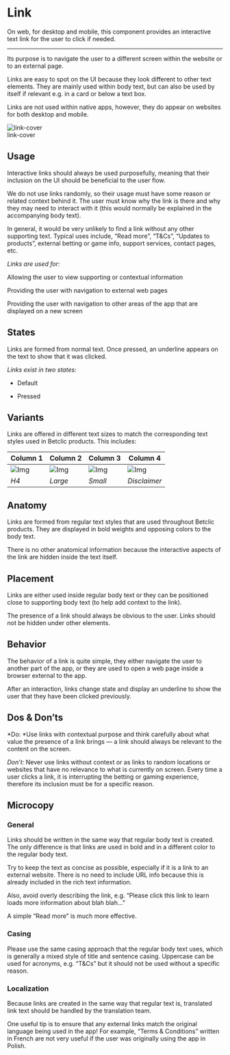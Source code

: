 
# Link

On web, for desktop and mobile, this component provides an interactive text link for the user to click if needed.

---

Its purpose is to navigate the user to a different screen within the website or to an external page.

Links are easy to spot on the UI because they look different to other text elements. They are mainly used within body text, but can also be used by itself if relevant e.g. in a card or below a text box.

Links are not used within native apps, however, they do appear on websites for both desktop and mobile.

  
![link-cover](https://studio-assets.supernova.io/design-systems/27883/9e2390d8-23ba-434b-ae00-f220aa431845.png)  
link-cover  


## Usage

Interactive links should always be used purposefully, meaning that their inclusion on the UI should be beneficial to the user flow.

We do not use links randomly, so their usage must have some reason or related context behind it. The user must know why the link is there and why they may need to interact with it (this would normally be explained in the accompanying body text).

In general, it would be very unlikely to find a link without any other supporting text. Typical uses include, “Read more”, “T&Cs”, “Updates to products”, external betting or game info, support services, contact pages, etc.

*Links are used for:*

Allowing the user to view supporting or contextual information

Providing the user with navigation to external web pages

Providing the user with navigation to other areas of the app that are displayed on a new screen

## States

Links are formed from normal text. Once pressed, an underline appears on the text to show that it was clicked.

*Links exist in two states:*

- Default

- Pressed

## Variants

Links are offered in different text sizes to match the corresponding text styles used in Betclic products. This includes:

  
| Column 1 | Column 2 | Column 3 | Column 4 |  
| --- | --- | --- | --- |  
| ![Img](https://studio-assets.supernova.io/design-systems/27883/99757377-9ba9-4c21-a584-b1d7ffd58c11.png) | ![Img](https://studio-assets.supernova.io/design-systems/27883/544bf9cc-2f09-4a26-b25d-3450f6ce4ff9.png) | ![Img](https://studio-assets.supernova.io/design-systems/27883/1f2e009d-3361-4a7c-8839-b96d042d1bab.png) | ![Img](https://studio-assets.supernova.io/design-systems/27883/fa0c97d4-ae8b-4a37-83f0-c96f0668af8a.png) |  
| *H4* | *Large* | *Small* | *Disclaimer* |  


## Anatomy

Links are formed from regular text styles that are used throughout Betclic products. They are displayed in bold weights and opposing colors to the body text.

There is no other anatomical information because the interactive aspects of the link are hidden inside the text itself.

## Placement

Links are either used inside regular body text or they can be positioned close to supporting body text (to help add context to the link).

The presence of a link should always be obvious to the user. Links should not be hidden under other elements.

## Behavior

The behavior of a link is quite simple, they either navigate the user to another part of the app, or they are used to open a web page inside a browser external to the app.

After an interaction, links change state and display an underline to show the user that they have been clicked previously.

## Dos & Don’ts

*Do: *Use links with contextual purpose and think carefully about what value the presence of a link brings — a link should always be relevant to the content on the screen.

*Don’t:* Never use links without context or as links to random locations or websites that have no relevance to what is currently on screen. Every time a user clicks a link, it is interrupting the betting or gaming experience, therefore its inclusion must be for a specific reason.

## Microcopy

### General

Links should be written in the same way that regular body text is created. The only difference is that links are used in bold and in a different color to the regular body text.

Try to keep the text as concise as possible, especially if it is a link to an external website. There is no need to include URL info because this is already included in the rich text information.

Also, avoid overly describing the link, e.g. “Please click this link to learn loads more information about blah blah...”

A simple “Read more” is much more effective.

### Casing

Please use the same casing approach that the regular body text uses, which is generally a mixed style of title and sentence casing. Uppercase can be used for acronyms, e.g. “T&Cs” but it should not be used without a specific reason.

### Localization

Because links are created in the same way that regular text is, translated link text should be handled by the translation team.

One useful tip is to ensure that any external links match the original language being used in the app! For example, “Terms & Conditions” written in French are not very useful if the user was originally using the app in Polish.